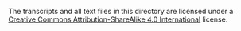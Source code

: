 The transcripts and all text files in this directory are licensed under a
[Creative Commons Attribution-ShareAlike 4.0 International][cc-by-sa] license.

[cc-by-sa]: https://creativecommons.org/licenses/by-sa/4.0/
